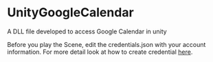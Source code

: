 # UnityGoogleCalendar
A DLL file developed to access Google Calendar in unity

Before you play the Scene, edit the credentials.json with your account information. For more detail look at how to create credential
[here](https://developers.google.com/workspace/guides/create-credentials).
